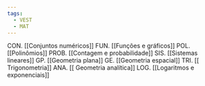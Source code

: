 ```yaml
---
tags:
  - VEST
  - MAT
---
```

CON. [[Conjuntos numéricos]]
FUN. [[Funções e gráficos]]
POL. [[Polinômios]]
PROB. [[Contagem e probabilidade]]
SIS. [[Sistemas lineares]]
GP. [[Geometria plana]]
GE. [[Geometria espacial]]
TRI. [[ Trigonometria]]
ANA. [[ Geometria analítica]]
LOG. [[Logaritmos e exponenciais]]